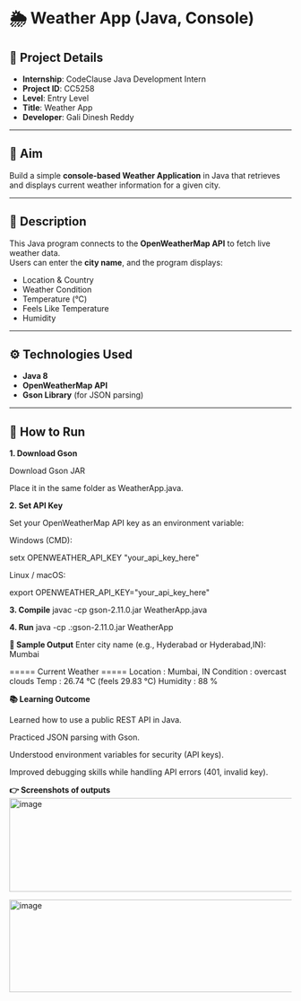 # 🌦️ Weather App (Java, Console)

## 📌 Project Details
- **Internship**: CodeClause Java Development Intern  
- **Project ID**: CC5258  
- **Level**: Entry Level  
- **Title**: Weather App  
- **Developer**: Gali Dinesh Reddy  

---

## 🎯 Aim
Build a simple **console-based Weather Application** in Java that retrieves and displays current weather information for a given city.

---

## 📝 Description
This Java program connects to the **OpenWeatherMap API** to fetch live weather data.  
Users can enter the **city name**, and the program displays:
- Location & Country  
- Weather Condition  
- Temperature (°C)  
- Feels Like Temperature  
- Humidity  

---

## ⚙️ Technologies Used
- **Java 8**  
- **OpenWeatherMap API**  
- **Gson Library** (for JSON parsing)

---

## 🚀 How to Run

**1. Download Gson**

Download Gson JAR

Place it in the same folder as WeatherApp.java.

**2. Set API Key**

Set your OpenWeatherMap API key as an environment variable:

Windows (CMD):

setx OPENWEATHER_API_KEY "your_api_key_here"


Linux / macOS:

export OPENWEATHER_API_KEY="your_api_key_here"

**3. Compile**
javac -cp gson-2.11.0.jar WeatherApp.java

**4. Run**
java -cp .:gson-2.11.0.jar WeatherApp



**📸 Sample Output**
Enter city name (e.g., Hyderabad or Hyderabad,IN): Mumbai

===== Current Weather =====
Location   : Mumbai, IN
Condition  : overcast clouds
Temp       : 26.74 °C (feels 29.83 °C)
Humidity   : 88 %

**📚 Learning Outcome**

Learned how to use a public REST API in Java.

Practiced JSON parsing with Gson.

Understood environment variables for security (API keys).

Improved debugging skills while handling API errors (401, invalid key).

**👉 Screenshots of outputs**
<img width="732" height="167" alt="image" src="https://github.com/user-attachments/assets/b0d08985-5281-4bf8-b0df-d20f65111696" />

<img width="721" height="165" alt="image" src="https://github.com/user-attachments/assets/b223609d-6871-47b8-b2bc-01c3aa466000" />

